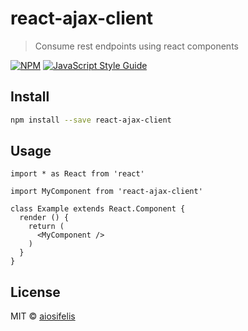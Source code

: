 # react-ajax-client

> Consume rest endpoints using react components

[![NPM](https://img.shields.io/npm/v/react-ajax-client.svg)](https://www.npmjs.com/package/react-ajax-client) [![JavaScript Style Guide](https://img.shields.io/badge/code_style-standard-brightgreen.svg)](https://standardjs.com)

## Install

```bash
npm install --save react-ajax-client
```

## Usage

```tsx
import * as React from 'react'

import MyComponent from 'react-ajax-client'

class Example extends React.Component {
  render () {
    return (
      <MyComponent />
    )
  }
}
```

## License

MIT © [aiosifelis](https://github.com/aiosifelis)
